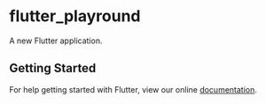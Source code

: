 # flutter_playround

A new Flutter application.

## Getting Started

For help getting started with Flutter, view our online
[documentation](https://flutter.io/).

